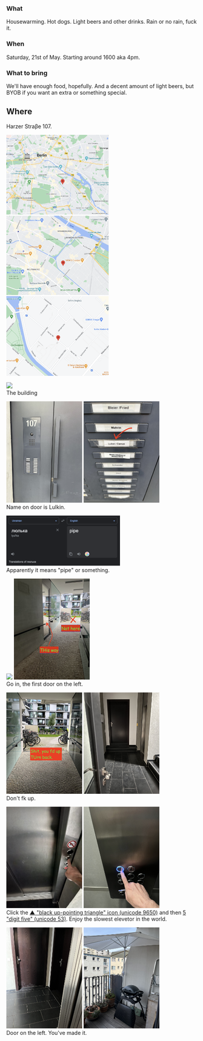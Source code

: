 ### What
Housewarming. Hot dogs. Light beers and other drinks. Rain or no rain, fuck it.

### When
Saturday, 21st of May. Starting around 1600 aka 4pm. 

### What to bring
We'll have enough food, hopefully. And a decent amount of light beers, but BYOB if you want an extra or something special.

## Where 
Harzer Straβe 107.

<img src="zoom1.png" width="270" /> <img src="zoom2.png" width="270" /> <img src="zoom3.png" width="270" /> 

<img src="p1.jpg" width="400" /><br />
The building

<img src="p2.jpg" width="200" /> <img src="p3.jpg" width="200" /> <br />
Name on door is Lulkin.

<img src="piper.png" width="300" /><br />
Apparently it means "pipe" or something.

<img src="p4.jpg" width="200" /> <img src="p5.jpg" width="200" /> <br />
Go in, the first door on the left.

<img src="p6.jpg" width="200" /> <img src="p7.jpg" width="200" /> <br />
Don't fk up.

<img src="p8.jpg" width="200" /> <img src="p9.jpg" width="200" /> <br />
Click the [&#9650; "black up-pointing triangle" icon (unicode 9650)](http://www.amp-what.com/unicode/search/black%20up-pointing%20triangle) and then [5 "digit five" (unicode 53)](http://www.amp-what.com/unicode/search/5). Enjoy the slowest elevetor in the world.

<img src="p10.jpg" width="200" /> <img src="p11.jpg" width="200" /> <br />
Door on the left. You've made it.